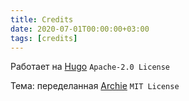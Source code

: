 ```yaml
---
title: Credits
date: 2020-07-01T00:00:00+03:00
tags: [credits]
---
```


Работает на [Hugo](https://gohugo.io/) `Apache-2.0 License`

Тема: переделанная [Archie](https://github.com/athul/archie) `MIT License`

